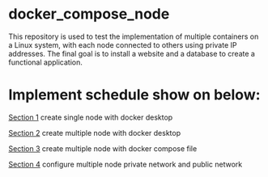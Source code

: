 # docker_compose_node
This repository is used to test the implementation of multiple containers on a Linux system, with each node connected to others using private IP addresses. The final goal is to install a website and a database to create a functional application.

# Implement schedule show on below:
[Section 1](https://github.com/1702773/docker_compose_node/blob/main/Step1.md) create single node with docker desktop <br>

[Section 2](https://github.com/1702773/docker_compose_node/blob/main/Step2.md) create multiple node with docker desktop <br>

[Section 3](https://github.com/1702773/docker_compose_node/blob/main/Step3.md) create multiple node with docker compose file <br>

[Section 4]() configure multiple node private network and public network <br>

